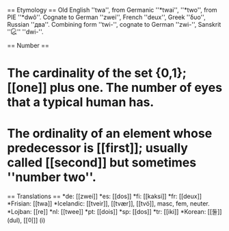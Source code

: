== Etymology ==
Old English ''twa'', from Germanic ''*twai'', ''*two'', from PIE ''*dwô''. Cognate to German ''zwei'', French ''deux'', Greek ''δυο'', Russian ''два''. Combining form ''twi-'', cognate to German ''zwi-'', Sanskrit ''દ્વિ'' ''dwi-''.

== Number ==
# The cardinality of the set {0,1}; [[one]] plus one. The number of eyes that a typical human has.
# The ordinality of an element whose predecessor is [[first]]; usually called [[second]] but sometimes ''number two''.

== Translations ==
*de: [[zwei]]
*es: [[dos]]
*fi: [[kaksi]]
*fr: [[deux]]
*Frisian: [[twa]]
*Icelandic: [[tveir]], [[tvær]], [[tvö]], masc, fem, neuter.
*Lojban: [[re]]
*nl: [[twee]]
*pt: [[dois]]
*sp: [[dos]]
*tr: [[iki]]
*Korean: [[둘]] (dul), [[이]] (i)